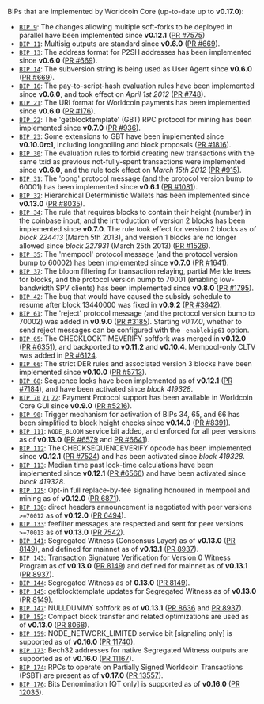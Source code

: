 BIPs that are implemented by Worldcoin Core (up-to-date up to **v0.17.0**):

* [`BIP 9`](https://github.com/worldcoin/bips/blob/master/bip-0009.mediawiki): The changes allowing multiple soft-forks to be deployed in parallel have been implemented since **v0.12.1**  ([PR #7575](https://github.com/worldcoin/worldcoin/pull/7575))
* [`BIP 11`](https://github.com/worldcoin/bips/blob/master/bip-0011.mediawiki): Multisig outputs are standard since **v0.6.0** ([PR #669](https://github.com/worldcoin/worldcoin/pull/669)).
* [`BIP 13`](https://github.com/worldcoin/bips/blob/master/bip-0013.mediawiki): The address format for P2SH addresses has been implemented since **v0.6.0** ([PR #669](https://github.com/worldcoin/worldcoin/pull/669)).
* [`BIP 14`](https://github.com/worldcoin/bips/blob/master/bip-0014.mediawiki): The subversion string is being used as User Agent since **v0.6.0** ([PR #669](https://github.com/worldcoin/worldcoin/pull/669)).
* [`BIP 16`](https://github.com/worldcoin/bips/blob/master/bip-0016.mediawiki): The pay-to-script-hash evaluation rules have been implemented since **v0.6.0**, and took effect on *April 1st 2012* ([PR #748](https://github.com/worldcoin/worldcoin/pull/748)).
* [`BIP 21`](https://github.com/worldcoin/bips/blob/master/bip-0021.mediawiki): The URI format for Worldcoin payments has been implemented since **v0.6.0** ([PR #176](https://github.com/worldcoin/worldcoin/pull/176)).
* [`BIP 22`](https://github.com/worldcoin/bips/blob/master/bip-0022.mediawiki): The 'getblocktemplate' (GBT) RPC protocol for mining has been implemented since **v0.7.0** ([PR #936](https://github.com/worldcoin/worldcoin/pull/936)).
* [`BIP 23`](https://github.com/worldcoin/bips/blob/master/bip-0023.mediawiki): Some extensions to GBT have been implemented since **v0.10.0rc1**, including longpolling and block proposals ([PR #1816](https://github.com/worldcoin/worldcoin/pull/1816)).
* [`BIP 30`](https://github.com/worldcoin/bips/blob/master/bip-0030.mediawiki): The evaluation rules to forbid creating new transactions with the same txid as previous not-fully-spent transactions were implemented since **v0.6.0**, and the rule took effect on *March 15th 2012* ([PR #915](https://github.com/worldcoin/worldcoin/pull/915)).
* [`BIP 31`](https://github.com/worldcoin/bips/blob/master/bip-0031.mediawiki): The 'pong' protocol message (and the protocol version bump to 60001) has been implemented since **v0.6.1** ([PR #1081](https://github.com/worldcoin/worldcoin/pull/1081)).
* [`BIP 32`](https://github.com/worldcoin/bips/blob/master/bip-0032.mediawiki): Hierarchical Deterministic Wallets has been implemented since **v0.13.0** ([PR #8035](https://github.com/worldcoin/worldcoin/pull/8035)).
* [`BIP 34`](https://github.com/worldcoin/bips/blob/master/bip-0034.mediawiki): The rule that requires blocks to contain their height (number) in the coinbase input, and the introduction of version 2 blocks has been implemented since **v0.7.0**. The rule took effect for version 2 blocks as of *block 224413* (March 5th 2013), and version 1 blocks are no longer allowed since *block 227931* (March 25th 2013) ([PR #1526](https://github.com/worldcoin/worldcoin/pull/1526)).
* [`BIP 35`](https://github.com/worldcoin/bips/blob/master/bip-0035.mediawiki): The 'mempool' protocol message (and the protocol version bump to 60002) has been implemented since **v0.7.0** ([PR #1641](https://github.com/worldcoin/worldcoin/pull/1641)).
* [`BIP 37`](https://github.com/worldcoin/bips/blob/master/bip-0037.mediawiki): The bloom filtering for transaction relaying, partial Merkle trees for blocks, and the protocol version bump to 70001 (enabling low-bandwidth SPV clients) has been implemented since **v0.8.0** ([PR #1795](https://github.com/worldcoin/worldcoin/pull/1795)).
* [`BIP 42`](https://github.com/worldcoin/bips/blob/master/bip-0042.mediawiki): The bug that would have caused the subsidy schedule to resume after block 13440000 was fixed in **v0.9.2** ([PR #3842](https://github.com/worldcoin/worldcoin/pull/3842)).
* [`BIP 61`](https://github.com/worldcoin/bips/blob/master/bip-0061.mediawiki): The 'reject' protocol message (and the protocol version bump to 70002) was added in **v0.9.0** ([PR #3185](https://github.com/worldcoin/worldcoin/pull/3185)). Starting *v0.17.0*, whether to send reject messages can be configured with the `-enablebip61` option.
* [`BIP 65`](https://github.com/worldcoin/bips/blob/master/bip-0065.mediawiki): The CHECKLOCKTIMEVERIFY softfork was merged in **v0.12.0** ([PR #6351](https://github.com/worldcoin/worldcoin/pull/6351)), and backported to **v0.11.2** and **v0.10.4**. Mempool-only CLTV was added in [PR #6124](https://github.com/worldcoin/worldcoin/pull/6124).
* [`BIP 66`](https://github.com/worldcoin/bips/blob/master/bip-0066.mediawiki): The strict DER rules and associated version 3 blocks have been implemented since **v0.10.0** ([PR #5713](https://github.com/worldcoin/worldcoin/pull/5713)).
* [`BIP 68`](https://github.com/worldcoin/bips/blob/master/bip-0068.mediawiki): Sequence locks have been implemented as of **v0.12.1**  ([PR #7184](https://github.com/worldcoin/worldcoin/pull/7184)), and have been activated since *block 419328*.
* [`BIP 70`](https://github.com/worldcoin/bips/blob/master/bip-0070.mediawiki) [`71`](https://github.com/worldcoin/bips/blob/master/bip-0071.mediawiki) [`72`](https://github.com/worldcoin/bips/blob/master/bip-0072.mediawiki): Payment Protocol support has been available in Worldcoin Core GUI since **v0.9.0** ([PR #5216](https://github.com/worldcoin/worldcoin/pull/5216)).
* [`BIP 90`](https://github.com/worldcoin/bips/blob/master/bip-0090.mediawiki): Trigger mechanism for activation of BIPs 34, 65, and 66 has been simplified to block height checks since **v0.14.0** ([PR #8391](https://github.com/worldcoin/worldcoin/pull/8391)).
* [`BIP 111`](https://github.com/worldcoin/bips/blob/master/bip-0111.mediawiki): `NODE_BLOOM` service bit added, and enforced for all peer versions as of **v0.13.0** ([PR #6579](https://github.com/worldcoin/worldcoin/pull/6579) and [PR #6641](https://github.com/worldcoin/worldcoin/pull/6641)).
* [`BIP 112`](https://github.com/worldcoin/bips/blob/master/bip-0112.mediawiki): The CHECKSEQUENCEVERIFY opcode has been implemented since **v0.12.1** ([PR #7524](https://github.com/worldcoin/worldcoin/pull/7524)) and has been activated since *block 419328*.
* [`BIP 113`](https://github.com/worldcoin/bips/blob/master/bip-0113.mediawiki): Median time past lock-time calculations have been implemented since **v0.12.1** ([PR #6566](https://github.com/worldcoin/worldcoin/pull/6566)) and have been activated since *block 419328*.
* [`BIP 125`](https://github.com/worldcoin/bips/blob/master/bip-0125.mediawiki): Opt-in full replace-by-fee signaling honoured in mempool and mining as of **v0.12.0** ([PR 6871](https://github.com/worldcoin/worldcoin/pull/6871)).
* [`BIP 130`](https://github.com/worldcoin/bips/blob/master/bip-0130.mediawiki): direct headers announcement is negotiated with peer versions `>=70012` as of **v0.12.0** ([PR 6494](https://github.com/worldcoin/worldcoin/pull/6494)).
* [`BIP 133`](https://github.com/worldcoin/bips/blob/master/bip-0133.mediawiki): feefilter messages are respected and sent for peer versions `>=70013` as of **v0.13.0** ([PR 7542](https://github.com/worldcoin/worldcoin/pull/7542)).
* [`BIP 141`](https://github.com/worldcoin/bips/blob/master/bip-0141.mediawiki): Segregated Witness (Consensus Layer) as of **v0.13.0** ([PR 8149](https://github.com/worldcoin/worldcoin/pull/8149)), and defined for mainnet as of **v0.13.1** ([PR 8937](https://github.com/worldcoin/worldcoin/pull/8937)).
* [`BIP 143`](https://github.com/worldcoin/bips/blob/master/bip-0143.mediawiki): Transaction Signature Verification for Version 0 Witness Program as of **v0.13.0** ([PR 8149](https://github.com/worldcoin/worldcoin/pull/8149)) and defined for mainnet as of **v0.13.1** ([PR 8937](https://github.com/worldcoin/worldcoin/pull/8937)).
* [`BIP 144`](https://github.com/worldcoin/bips/blob/master/bip-0144.mediawiki): Segregated Witness as of **0.13.0** ([PR 8149](https://github.com/worldcoin/worldcoin/pull/8149)).
* [`BIP 145`](https://github.com/worldcoin/bips/blob/master/bip-0145.mediawiki): getblocktemplate updates for Segregated Witness as of **v0.13.0** ([PR 8149](https://github.com/worldcoin/worldcoin/pull/8149)).
* [`BIP 147`](https://github.com/worldcoin/bips/blob/master/bip-0147.mediawiki): NULLDUMMY softfork as of **v0.13.1** ([PR 8636](https://github.com/worldcoin/worldcoin/pull/8636) and [PR 8937](https://github.com/worldcoin/worldcoin/pull/8937)).
* [`BIP 152`](https://github.com/worldcoin/bips/blob/master/bip-0152.mediawiki): Compact block transfer and related optimizations are used as of **v0.13.0** ([PR 8068](https://github.com/worldcoin/worldcoin/pull/8068)).
* [`BIP 159`](https://github.com/worldcoin/bips/blob/master/bip-0159.mediawiki): NODE_NETWORK_LIMITED service bit [signaling only] is supported as of **v0.16.0** ([PR 11740](https://github.com/worldcoin/worldcoin/pull/11740)).
* [`BIP 173`](https://github.com/worldcoin/bips/blob/master/bip-0173.mediawiki): Bech32 addresses for native Segregated Witness outputs are supported as of **v0.16.0** ([PR 11167](https://github.com/worldcoin/worldcoin/pull/11167)).
* [`BIP 174`](https://github.com/worldcoin/bips/blob/master/bip-0174.mediawiki): RPCs to operate on Partially Signed Worldcoin Transactions (PSBT) are present as of **v0.17.0** ([PR 13557](https://github.com/worldcoin/worldcoin/pull/13557)).
* [`BIP 176`](https://github.com/worldcoin/bips/blob/master/bip-0176.mediawiki): Bits Denomination [QT only] is supported as of **v0.16.0** ([PR 12035](https://github.com/worldcoin/worldcoin/pull/12035)).
